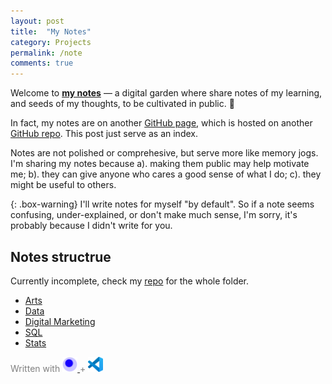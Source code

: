 ```yaml
---
layout: post
title:  "My Notes"
category: Projects
permalink: /note
comments: true
---
```


Welcome to __[my notes](/notes)__ — a digital garden where share notes of my learning, and seeds of my thoughts, to be cultivated in public. 🌱

In fact, my notes are on another [GitHub page](https://www.uniqiao.com/notes/), which is hosted on another [GitHub repo](https://github.com/qiaohuang/notes). This post just serve as an index.

Notes are not polished or comprehesive, but serve more like memory jogs. I'm sharing my notes because a). making them public may help motivate me; b). they can give anyone who cares a good sense of what I do; c). they might be useful to others.

{: .box-warning}
I'll write notes for myself "by default". So if a note seems confusing, under-explained, or don't make much sense,  I'm sorry, it's probably because I didn't write for you.

## Notes structrue

Currently incomplete, check my [repo](https://github.com/qiaohuang/notes) for the whole folder.

- [Arts](https://www.uniqiao.com/notes/Arts/)
- [Data](https://www.uniqiao.com/notes/Data/)
- [Digital Marketing](https://www.uniqiao.com/notes/Digital%20Marketing/)
- [SQL](https://www.uniqiao.com/notes/SQL/)
- [Stats](https://www.uniqiao.com/notes/Stats/)

<span style="color: gray">
Written with <a href="https://foambubble.github.io/foam/">
<img src="/projects/assets/images/foam-icon.png" alt="foam icon" title="Foam" height="24">
</a> + <a href="https://code.visualstudio.com/">
<img src="/projects/assets/images/vscode-icon.png" alt="vscode icon" title="VS Code" height="24">
</a>
</span>
